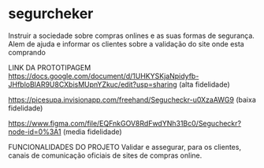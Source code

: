 # segurcheker

Instruir a sociedade sobre compras onlines e as suas formas de segurança. Alem de ajuda e informar os clientes sobre a validação do site onde esta comprando

LINK DA PROTOTIPAGEM
https://docs.google.com/document/d/1UHKYSKjaNpidyfb-JHfbloBlAR9U8CXbisMUpnYZkuc/edit?usp=sharing (alta fidelidade)

https://picesupa.invisionapp.com/freehand/Segucheckr-u0XzaAWG9 (baixa fidelidade)

https://www.figma.com/file/EQFnkGOV8RdFwdYNh31Bc0/Segucheckr?node-id=0%3A1 (media fidelidade)

FUNCIONALIDADES DO PROJETO
Validar e assegurar, para os clientes, canais de comunicação oficiais de sites de compras online.
